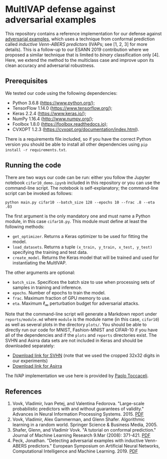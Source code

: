 # MultIVAP defense against adversarial examples

This repository contains a reference implementation for our defense against [adversarial examples](https://adversarial-ml-tutorial.org/introduction/), which uses a technique from conformal prediction called *inductive Venn-ABERS predictors* (IVAPs; see [1, 2, 3] for more details). This is a follow-up to our ESANN 2019 contribution where we proposed a similar technique that is limited to *binary* classification only [4]. Here, we extend the method to the multiclass case and improve upon its clean accuracy and adversarial robustness.

## Prerequisites

We tested our code using the following dependencies:

* Python 3.6.8 (https://www.python.org/);
* TensorFlow 1.14.0 (https://www.tensorflow.org/);
* Keras 2.2.4 (https://www.keras.io/);
* NumPy 1.16.4 (http://www.numpy.org/);
* Foolbox 1.8.0 (https://foolbox.readthedocs.io);
* CVXOPT 1.2.3 (https://cvxopt.org/documentation/index.html).

There is a requirements file included, so if you have the correct Python version you should be able to install all other dependencies using `pip install -r requirements.txt`.

## Running the code

There are two ways our code can be run: either you follow the Jupyter notebook `cifar10_demo.ipynb` included in this repository or you can use the command-line script. The notebook is self-explanatory; the command-line script can be invoked as follows:

    python main.py cifar10 --batch_size 128 --epochs 10 --frac .8 --eta .03

The first argument is the only mandatory one and must name a Python module, in this case `cifar10.py`. This module must define at least the following methods:

* `get_optimizer`. Returns a Keras optimizer to be used for fitting the model.
* `load_datasets`. Returns a tuple `(x_train, y_train, x_test, y_test)` specifying the training and test data.
* `create_model`. Returns the Keras model that will be trained and used for instantiating the MultIVAP.

The other arguments are optional:

* `batch_size`. Specifices the batch size to use when processing sets of samples in training and inference.
* `epochs`. Number of epochs to train the model.
* `frac`. Maximum fraction of GPU memory to use.
* `eta`. Maximum &ell;<sub>&infin;</sub> perturbation budget for adversarial attacks.

Note that the command-line script will generate a Markdown report under `reports/module.md` where `module` is the module name (in this case, `cifar10`) as well as several plots in the directory `plots/`. You should be able to directly run our code for MNIST, Fashion-MNIST and CIFAR-10 if you have all of the dependencies and if the `plots` and `reports` directories exist. The SVHN and Asirra data sets are not included in Keras and should be downloaded separately:

* [Download link for SVHN](http://ufldl.stanford.edu/housenumbers/) (note that we used the cropped 32x32 digits in our experiments)
* [Download link for Asirra](https://www.microsoft.com/en-us/download/details.aspx?id=54765)

The IVAP implementation we use here is provided by [Paolo Toccaceli](https://github.com/ptocca/VennABERS).

## References

1. Vovk, Vladimir, Ivan Petej, and Valentina Fedorova. "Large-scale probabilistic predictors with and without guarantees of validity." Advances in Neural Information Processing Systems. 2015. [PDF](https://papers.nips.cc/paper/5805-large-scale-probabilistic-predictors-with-and-without-guarantees-of-validity.pdf)
2. Vovk, Vladimir, Alex Gammerman, and Glenn Shafer. Algorithmic learning in a random world. Springer Science & Business Media, 2005.
3. Shafer, Glenn, and Vladimir Vovk. "A tutorial on conformal prediction." Journal of Machine Learning Research 9.Mar (2008): 371-421. [PDF](http://www.jmlr.org/papers/volume9/shafer08a/shafer08a.pdf)
4. Peck, Jonathan. "Detecting adversarial examples with inductive Venn-ABERS predictors." European Symposium on Artificial Neural Networks, Computational Intelligence and Machine Learning. 2019. [PDF](https://biblio.ugent.be/publication/8622378/file/8622388.pdf)